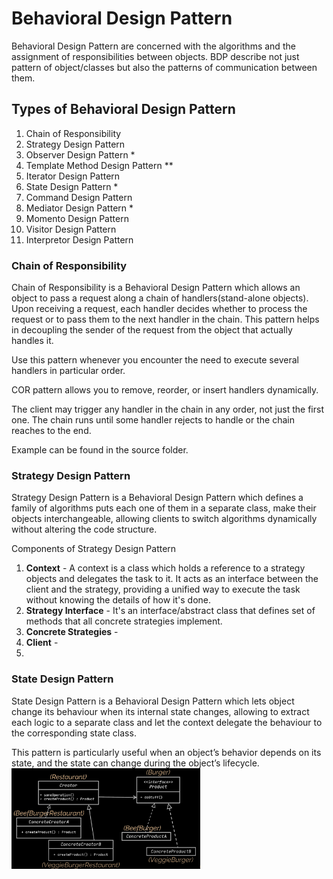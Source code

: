 # Behavioral Design Pattern
Behavioral Design Pattern are concerned with the algorithms and the assignment of responsibilities between objects.
BDP describe not just pattern of object/classes but also the patterns of communication between them.

## Types of Behavioral Design Pattern
1) Chain of Responsibility
2) Strategy Design Pattern
3) Observer Design Pattern *
4) Template Method Design Pattern **
5) Iterator Design Pattern
6) State Design Pattern * 
7) Command Design Pattern 
8) Mediator Design Pattern *
9) Momento Design Pattern
10) Visitor Design Pattern
11) Interpretor Design Pattern

### **Chain of Responsibility**

Chain of Responsibility is a Behavioral Design Pattern which allows an object to pass a request along a chain of handlers(stand-alone objects).
Upon receiving a request, each handler decides whether to process the request or to pass them to the next handler in the chain.
This pattern helps in decoupling the sender of the request from the object that actually handles it.

Use this pattern whenever you encounter the need to execute several handlers in particular order.

COR pattern allows you to remove, reorder, or insert handlers dynamically.

The client may trigger any handler in the chain in any order, not just the first one. The chain runs until some handler rejects to handle or the chain reaches to the end.

Example can be found in the source folder.

### **Strategy Design Pattern**

Strategy Design Pattern is a Behavioral Design Pattern which defines a family of algorithms puts each one of them in a separate class, make their objects
interchangeable, allowing clients to switch algorithms dynamically without altering the code structure.

Components of Strategy Design Pattern

1) **Context** - A context is a class which holds a reference to a strategy objects and delegates the task to it. It acts as an interface between the client and the strategy, providing a unified way to execute the task
without knowing the details of how it's done.
2) **Strategy Interface** - It's an interface/abstract class that defines set of methods that all concrete strategies implement.
3) **Concrete Strategies** - 
4) **Client** - 
5) 

### **State Design Pattern**

State Design Pattern is a Behavioral Design Pattern which lets object change its behaviour when its internal state changes, allowing to extract each logic to a separate class and let the context delegate the behaviour to 
the corresponding state class.

This pattern is particularly useful when an object’s behavior depends on its state, and the state can change during the object’s lifecycle.
<img height="50%" src="https://raw.githubusercontent.com/shayan-mohd/DesignPatterns/main/src/img/UML%20Factory%20Pattern.png" width="60%"/>